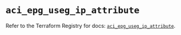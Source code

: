 # `aci_epg_useg_ip_attribute`

Refer to the Terraform Registry for docs: [`aci_epg_useg_ip_attribute`](https://registry.terraform.io/providers/ciscodevnet/aci/2.17.0/docs/resources/epg_useg_ip_attribute).
